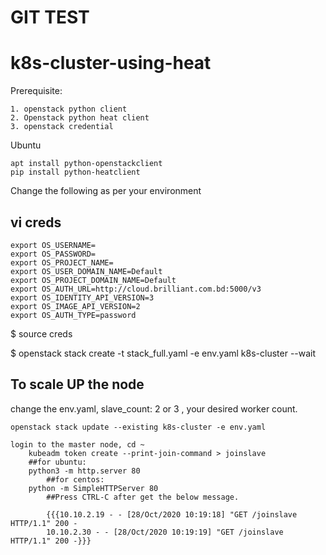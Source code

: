 # GIT TEST
# k8s-cluster-using-heat

Prerequisite:
~~~
1. openstack python client
2. Openstack python heat client
3. openstack credential
~~~

Ubuntu
~~~
apt install python-openstackclient
pip install python-heatclient
~~~

Change the following as per your environment

## vi creds
~~~
export OS_USERNAME=
export OS_PASSWORD=
export OS_PROJECT_NAME=
export OS_USER_DOMAIN_NAME=Default
export OS_PROJECT_DOMAIN_NAME=Default
export OS_AUTH_URL=http://cloud.brilliant.com.bd:5000/v3
export OS_IDENTITY_API_VERSION=3
export OS_IMAGE_API_VERSION=2
export OS_AUTH_TYPE=password
~~~

$ source creds

$ openstack stack create -t stack_full.yaml -e env.yaml k8s-cluster --wait


## To scale UP the node

change the env.yaml, slave_count: 2 or 3 , your desired worker count. 

~~~
openstack stack update --existing k8s-cluster -e env.yaml

login to the master node, cd ~
	kubeadm token create --print-join-command > joinslave
	##for ubuntu: 
	python3 -m http.server 80
        ##for centos: 
	python -m SimpleHTTPServer 80
        ##Press CTRL-C after get the below message. 

        {{{10.10.2.19 - - [28/Oct/2020 10:19:18] "GET /joinslave HTTP/1.1" 200 -
        10.10.2.30 - - [28/Oct/2020 10:19:19] "GET /joinslave HTTP/1.1" 200 -}}}
~~~



